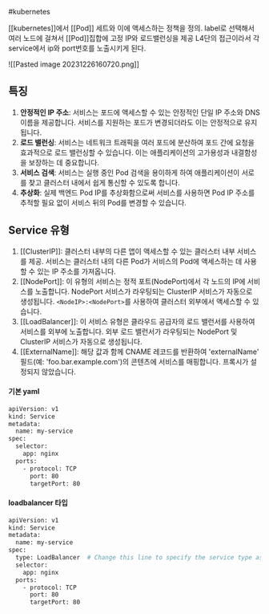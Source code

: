 #kubernetes

[[kubernetes]]에서  [[Pod]] 세트와 이에 액세스하는 정책을 정의.
label로 선택해서 여러 노드에 걸쳐서 [[Pod]]집합에 고정 IP와 로드밸런싱을 제공
L4단의 접근이라서 각 service에서 ip와 port번호를 노출시키게 된다. 

<!--⚠️Imgur upload failed, check dev console-->
![[Pasted image 20231226160720.png]]
## 특징
1. **안정적인 IP 주소**: 서비스는 포드에 액세스할 수 있는 안정적인 단일 IP 주소와 DNS 이름을 제공합니다. 서비스를 지원하는 포드가 변경되더라도 이는 안정적으로 유지됩니다.
2. **로드 밸런싱**: 서비스는 네트워크 트래픽을 여러 포드에 분산하여 포드 간에 요청을 효과적으로 로드 밸런싱할 수 있습니다. 이는 애플리케이션의 고가용성과 내결함성을 보장하는 데 중요합니다.
3. **서비스 검색**: 서비스는 실행 중인 Pod 검색을 용이하게 하여 애플리케이션이 서로를 찾고 클러스터 내에서 쉽게 통신할 수 있도록 합니다.
4. **추상화**: 실제 백엔드 Pod IP를 추상화함으로써 서비스를 사용하면 Pod IP 주소를 추적할 필요 없이 서비스 뒤의 Pod를 변경할 수 있습니다.

## Service 유형
1. [[ClusterIP]]: 클러스터 내부의 다른 앱이 액세스할 수 있는 클러스터 내부 서비스를 제공. 서비스는 클러스터 내의 다른 Pod가 서비스의 Pod에 액세스하는 데 사용할 수 있는 IP 주소를 가져옵니다.
2. [[NodePort]]: 이 유형의 서비스는 정적 포트(NodePort)에서 각 노드의 IP에 서비스를 노출합니다. NodePort 서비스가 라우팅되는 ClusterIP 서비스가 자동으로 생성됩니다. `<NodeIP>:<NodePort>`를 사용하여 클러스터 외부에서 액세스할 수 있습니다.
3. [[LoadBalancer]]: 이 서비스 유형은 클라우드 공급자의 로드 밸런서를 사용하여 서비스를 외부에 노출합니다. 외부 로드 밸런서가 라우팅되는 NodePort 및 ClusterIP 서비스가 자동으로 생성됩니다.
4. [[ExternalName]]: 해당 값과 함께 CNAME 레코드를 반환하여 'externalName' 필드(예: 'foo.bar.example.com')의 콘텐츠에 서비스를 매핑합니다. 프록시가 설정되지 않았습니다.



#### 기본 yaml
```bash
apiVersion: v1
kind: Service
metadata:
  name: my-service
spec:
  selector:
    app: nginx
  ports:
    - protocol: TCP
      port: 80
      targetPort: 80
```

#### loadbalancer 타입
```bash
apiVersion: v1
kind: Service
metadata:
  name: my-service
spec:
  type: LoadBalancer  # Change this line to specify the service type as LoadBalancer
  selector:
    app: nginx
  ports:
    - protocol: TCP
      port: 80
      targetPort: 80
```
